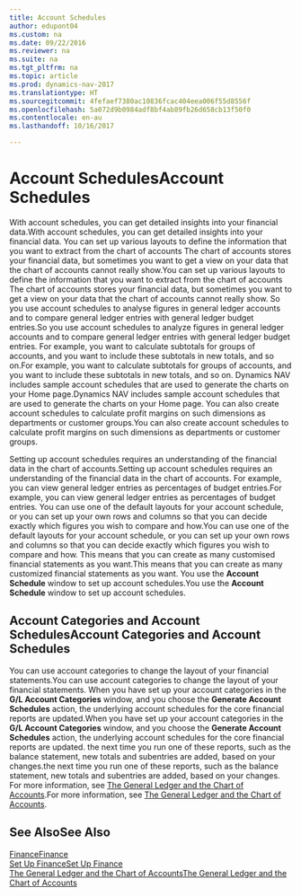 ```yaml
---
title: Account Schedules
author: edupont04
ms.custom: na
ms.date: 09/22/2016
ms.reviewer: na
ms.suite: na
ms.tgt_pltfrm: na
ms.topic: article
ms.prod: dynamics-nav-2017
ms.translationtype: HT
ms.sourcegitcommit: 4fefaef7380ac10836fcac404eea006f55d8556f
ms.openlocfilehash: 5a072d9b0984adf8bf4ab89fb26d658cb13f50f0
ms.contentlocale: en-au
ms.lasthandoff: 10/16/2017

---
```


# <a name="account-schedules"></a><span data-ttu-id="11362-102">Account Schedules</span><span class="sxs-lookup"><span data-stu-id="11362-102">Account Schedules</span></span>
<span data-ttu-id="11362-103">With account schedules, you can get detailed insights into your financial data.</span><span class="sxs-lookup"><span data-stu-id="11362-103">With account schedules, you can get detailed insights into your financial data.</span></span> <span data-ttu-id="11362-104">You can set up various layouts to define the information that you want to extract from the chart of accounts The chart of accounts stores your financial data, but sometimes you want to get a view on your data that the chart of accounts cannot really show.</span><span class="sxs-lookup"><span data-stu-id="11362-104">You can set up various layouts to define the information that you want to extract from the chart of accounts The chart of accounts stores your financial data, but sometimes you want to get a view on your data that the chart of accounts cannot really show.</span></span> <span data-ttu-id="11362-105">So you use account schedules to analyse figures in general ledger accounts and to compare general ledger entries with general ledger budget entries.</span><span class="sxs-lookup"><span data-stu-id="11362-105">So you use account schedules to analyze figures in general ledger accounts and to compare general ledger entries with general ledger budget entries.</span></span>
<span data-ttu-id="11362-106">For example, you want to calculate subtotals for groups of accounts, and you want to include these subtotals in new totals, and so on.</span><span class="sxs-lookup"><span data-stu-id="11362-106">For example, you want to calculate subtotals for groups of accounts, and you want to include these subtotals in new totals, and so on.</span></span>
<span data-ttu-id="11362-107">Dynamics NAV includes sample account schedules that are used to generate the charts on your Home page.</span><span class="sxs-lookup"><span data-stu-id="11362-107">Dynamics NAV includes sample account schedules that are used to generate the charts on your Home page.</span></span> <span data-ttu-id="11362-108">You can also create account schedules to calculate profit margins on such dimensions as departments or customer groups.</span><span class="sxs-lookup"><span data-stu-id="11362-108">You can also create account schedules to calculate profit margins on such dimensions as departments or customer groups.</span></span>  

<span data-ttu-id="11362-109">Setting up account schedules requires an understanding of the financial data in the chart of accounts.</span><span class="sxs-lookup"><span data-stu-id="11362-109">Setting up account schedules requires an understanding of the financial data in the chart of accounts.</span></span>
<span data-ttu-id="11362-110">For example, you can view general ledger entries as percentages of budget entries.</span><span class="sxs-lookup"><span data-stu-id="11362-110">For example, you can view general ledger entries as percentages of budget entries.</span></span>
<span data-ttu-id="11362-111">You can use one of the default layouts for your account schedule, or you can set up your own rows and columns so that you can decide exactly which figures you wish to compare and how.</span><span class="sxs-lookup"><span data-stu-id="11362-111">You can use one of the default layouts for your account schedule, or you can set up your own rows and columns so that you can decide exactly which figures you wish to compare and how.</span></span>
<span data-ttu-id="11362-112">This means that you can create as many customised financial statements as you want.</span><span class="sxs-lookup"><span data-stu-id="11362-112">This means that you can create as many customized financial statements as you want.</span></span> <span data-ttu-id="11362-113">You use the **Account Schedule** window to set up account schedules.</span><span class="sxs-lookup"><span data-stu-id="11362-113">You use the **Account Schedule** window to set up account schedules.</span></span>  

## <a name="account-categories-and-account-schedules"></a><span data-ttu-id="11362-114">Account Categories and Account Schedules</span><span class="sxs-lookup"><span data-stu-id="11362-114">Account Categories and Account Schedules</span></span>
<span data-ttu-id="11362-115">You can use account categories to change the layout of your financial statements.</span><span class="sxs-lookup"><span data-stu-id="11362-115">You can use account categories to change the layout of your financial statements.</span></span> <span data-ttu-id="11362-116">When you have set up your account categories in the **G/L Account Categories** window, and you choose the **Generate Account Schedules** action, the underlying account schedules for the core financial reports are updated.</span><span class="sxs-lookup"><span data-stu-id="11362-116">When you have set up your account categories in the **G/L Account Categories** window, and you choose the **Generate Account Schedules** action, the underlying account schedules for the core financial reports are updated.</span></span> <span data-ttu-id="11362-117">the next time you run one of these reports, such as the balance statement, new totals and subentries are added, based on your changes.</span><span class="sxs-lookup"><span data-stu-id="11362-117">the next time you run one of these reports, such as the balance statement, new totals and subentries are added, based on your changes.</span></span> <span data-ttu-id="11362-118">For more information, see [The General Ledger and the Chart of Accounts](finance-general-ledger.md).</span><span class="sxs-lookup"><span data-stu-id="11362-118">For more information, see [The General Ledger and the Chart of Accounts](finance-general-ledger.md).</span></span>    
## <a name="see-also"></a><span data-ttu-id="11362-119">See Also</span><span class="sxs-lookup"><span data-stu-id="11362-119">See Also</span></span>
[<span data-ttu-id="11362-120">Finance</span><span class="sxs-lookup"><span data-stu-id="11362-120">Finance</span></span>](finance.md)  
[<span data-ttu-id="11362-121">Set Up Finance</span><span class="sxs-lookup"><span data-stu-id="11362-121">Set Up Finance</span></span>](finance-setup-finance.md)  
[<span data-ttu-id="11362-122">The General Ledger and the Chart of Accounts</span><span class="sxs-lookup"><span data-stu-id="11362-122">The General Ledger and the Chart of Accounts</span></span>](finance-general-ledger.md)  

